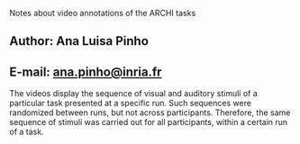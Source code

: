 Notes about video annotations of the ARCHI tasks  

## Author: Ana Luisa Pinho  
## E-mail: ana.pinho@inria.fr

The videos display the sequence of visual and auditory stimuli of a particular task presented at a specific run. Such sequences were randomized between runs, but not across participants. Therefore, the same sequence of stimuli was carried out for all participants, within a certain run of a task.
